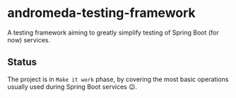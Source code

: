 # andromeda-testing-framework

A testing framework aiming to greatly simplify testing of Spring Boot (for now) services.

## Status
The project is in `Make it work` phase, by covering the most basic operations usually used during Spring Boot 
services 😉.
